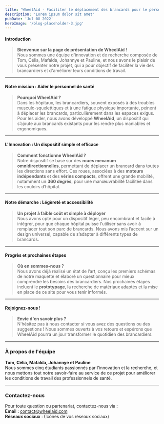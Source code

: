 ```yaml
---
title: 'WheelAid - Faciliter le déplacement des brancards pour le personnel médical'
description: 'Lorem ipsum dolor sit amet'
pubDate: 'Jul 08 2022'
heroImage: '/blog-placeholder-3.jpg'
---
```


#### **Introduction**
> **Bienvenue sur la page de présentation de WheelAid !**  
Nous sommes une équipe d'innovation et de recherche composée de Tom, Célia, Mafalda, Johannye et Pauline, et nous avons le plaisir de vous présenter notre projet, qui a pour objectif de faciliter la vie des brancardiers et d'améliorer leurs conditions de travail.

---

#### **Notre mission : Aider le personnel de santé**
> **Pourquoi WheelAid ?**  
Dans les hôpitaux, les brancardiers, souvent exposés à des troubles musculo-squelettiques et à une fatigue physique importante, peinent à déplacer les brancards, particulièrement dans les espaces exigus. Pour les aider, nous avons développé **WheelAid**, un dispositif qui s’ajoute aux brancards existants pour les rendre plus maniables et ergonomiques.

---

#### **L'Innovation : Un dispositif simple et efficace**
> **Comment fonctionne WheelAid ?**  
Notre dispositif se base sur des **roues mecanum omnidirectionnelles**, permettant de déplacer un brancard dans toutes les directions sans effort. Ces roues, associées à des **moteurs indépendants** et des **vérins compacts**, offrent une grande mobilité, notamment un **360 degrés**, pour une manœuvrabilité facilitée dans les couloirs d’hôpital.

---

#### **Notre démarche : Légèreté et accessibilité**
> **Un projet à faible coût et simple à déployer**  
Nous avons opté pour un dispositif léger, peu encombrant et facile à intégrer, pour que chaque hôpital puisse l'utiliser sans avoir à remplacer tout son parc de brancards. Nous avons mis l’accent sur un design universel, capable de s’adapter à différents types de brancards.

---

#### **Progrès et prochaines étapes**
> **Où en sommes-nous ?**  
Nous avons déjà réalisé un état de l’art, conçu les premiers schémas de notre maquette et élaboré un questionnaire pour mieux comprendre les besoins des brancardiers. Nos prochaines étapes incluent le **prototypage**, la recherche de matériaux adaptés et la mise en place de ce site pour vous tenir informés.

---

#### **Rejoignez-nous !**
> **Envie d'en savoir plus ?**  
N'hésitez pas à nous contacter si vous avez des questions ou des suggestions ! Nous sommes ouverts à vos retours et espérons que WheelAid pourra un jour transformer le quotidien des brancardiers.

---

### **À propos de l'équipe**

**Tom, Célia, Mafalda, Johannye et Pauline**  
Nous sommes cinq étudiants passionnés par l'innovation et la recherche, et nous mettons tout notre savoir-faire au service de ce projet pour améliorer les conditions de travail des professionnels de santé.

---

### **Contactez-nous**

Pour toute question ou partenariat, contactez-nous via :  
**Email** : contact@wheelaid.com  
**Réseaux sociaux** : (Icônes de vos réseaux sociaux)  
